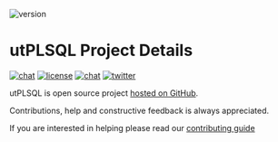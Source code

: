 ![version](https://img.shields.io/badge/version-v3.1.8.3126--develop-blue.svg)

# utPLSQL Project Details

[![chat](http://img.shields.io/badge/GitHub_Project-Active-blue.svg)](https://github.com/utPLSQL/utPLSQL)
[![license](http://img.shields.io/badge/license-apache%202.0-blue.svg)](https://www.apache.org/licenses/LICENSE-2.0)
[![chat](http://img.shields.io/badge/chat-slack-blue.svg)](http://utplsql-slack-invite.herokuapp.com/)
[![twitter](https://img.shields.io/twitter/follow/utPLSQL.svg?style=social&label=Follow)](https://twitter.com/utPLSQL)


utPLSQL is open source project [hosted on GitHub](https://github.com/utPLSQL/utPLSQL).

Contributions, help and constructive feedback is always appreciated.

If you are interested in helping please read our [contributing guide](https://github.com/utPLSQL/utPLSQL/blob/develop/CONTRIBUTING.md)



